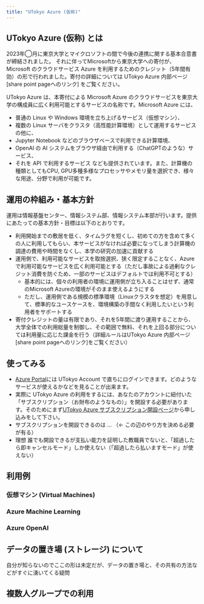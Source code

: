 ```yaml
---
title: "UTokyo Azure (仮称)"
---
```


## UTokyo Azure (仮称) とは

2023年◯月に東京大学とマイクロソフトの間で今後の連携に関する基本合意書が締結されました。
それに伴ってMicrosoftから東京大学への寄付が、Microsoft のクラウドサービス Azure を利用するためのクレジット（5年間有効）の形で行われました。寄付の詳細については UTokyo Azure 内部ページ [share point pageへのリンク] をご覧ください。

UTokyo Azure は、本寄付による Microsoft Azure のクラウドサービスを東京大学の構成員に広く利用可能とするサービスの名称です。Microsoft Azure には、
* 普通の Linux や Windows 環境を立ち上げるサービス（仮想マシン）、
* 複数の Linux サーバをクラスタ（高性能計算環境）として運用するサービス
の他に、
* Jupyter Notebook などのブラウザベースで利用できる計算環境、
* OpenAI の AI システムをブラウザ経由で利用する（ChatGPTのような）サービス、
* それを API で利用するサービス
なども提供されています。また、計算機の種類としてもCPU, GPU多種多様なプロセッサやメモリ量を選択でき、様々な用途、分野で利用が可能です。

## 運用の枠組み・基本方針

運用は情報基盤センター、情報システム部、情報システム本部が行います。提供にあたっての基本方針・目標は以下のとおりです。

* 利用開始までの敷居を低く、タイムラグを短くし、初めての方を含めて多くの人に利用してもらい、本サービスがなければ必要になってしまう計算機の調達の費用や時間をなくし、本学の研究の加速に貢献する
* 運用側で、利用可能なサービスを取捨選択、狭く限定することなく、Azure で利用可能なサービスを広く利用可能とする（ただし事故による過剰なクレジット消費を防ぐため、一部のサービスはデフォルトでは利用不可とする）
  * 基本的には、個々の利用者の環境に運用側が立ち入ることはせず、通常のMicrosoft Azureの環境がそのまま使えるようにする
  * ただし、運用側である規模の標準環境（Linuxクラスタを想定）を用意して、標準的なユースケースを、環境構築の手間なく利用したいという利用者をサポートする
* 寄付クレジットの量は有限であり、それを5年間に渡り運用することから、大学全体での利用総量を制御し、その範囲で無料、それを上回る部分については利用量に応じた課金を行う（詳細ルールはUTokyo Azure 内部ページ [share point pageへのリンク]をご覧ください）

## 使ってみる

* [Azure Portal](https://portal.azure.com/)には UTokyo Account で直ちにログインできます。どのようなサービスが使えるかなどを見ることが出来ます。
* 実際に UTokyo Azure の利用をするには、あなたのアカウントに紐付いた「サブスクリプション（お財布のようなもの）」を開設する必要があります。そのためにまず[UTokyo Azure サブスクリプション開設ページ](https://script.google.com/a/g.ecc.u-tokyo.ac.jp/macros/s/AKfycbxa1k4Bawdly50I8MoUGGCA3Vwu_ZSztaxcZUpERPvVdXmMtTEqYJgOIdB05dMn7oFWbg/exec)から申し込みをして下さい。
* サブスクリプションを開設できるのは ... （<- この辺のやり方を決める必要が有る）
* 理想
  誰でも開設できるが支払い能力を証明した教職員でないと、「超過したら即キャンセルモード」しか使えない（「超過したら払いますモード」が使えない）

## 利用例

### 仮想マシン (Virtual Machines) 

### Azure Machine Learning

### Azure OpenAI

## データの置き場 (ストレージ) について

自分が知らないのでここの形は未定だが、データの置き場と、その共有の方法などがすぐに湧いてくる疑問

## 複数人グループでの利用
